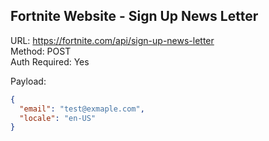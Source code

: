 ## Fortnite Website - Sign Up News Letter

URL: https://fortnite.com/api/sign-up-news-letter \
Method: POST \
Auth Required: Yes

Payload:

```json
{
  "email": "test@exmaple.com",
  "locale": "en-US"
}
```
